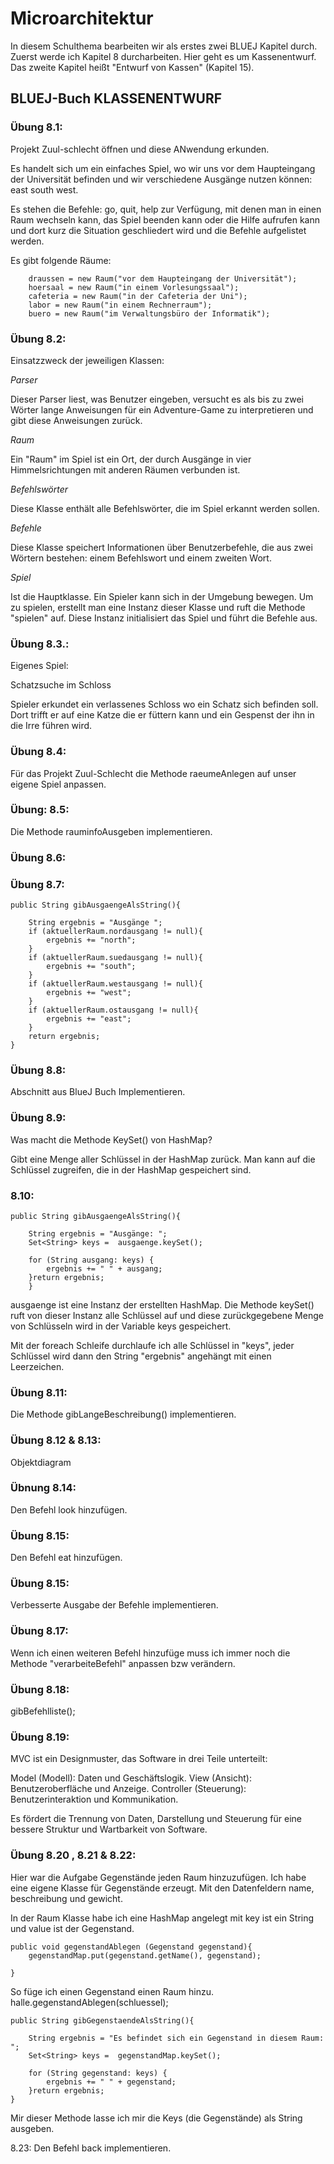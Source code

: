 # Microarchitektur

In diesem Schulthema bearbeiten wir als erstes zwei BLUEJ Kapitel durch.
Zuerst werde ich Kapitel 8 durcharbeiten. Hier geht es um Kassenentwurf. Das zweite Kapitel heißt "Entwurf von Kassen" (Kapitel 15).

## BLUEJ-Buch KLASSENENTWURF

### Übung 8.1:

Projekt Zuul-schlecht öffnen und diese ANwendung erkunden.

Es handelt sich um ein einfaches Spiel, wo wir uns vor dem Haupteingang der Universität befinden und wir verschiedene Ausgänge nutzen können: east south west.

Es stehen die Befehle: go, quit, help zur Verfügung, mit denen man in einen Raum wechseln kann, das Spiel beenden kann oder die Hilfe aufrufen kann und dort kurz die Situation geschliedert wird und die Befehle aufgelistet werden.

Es gibt folgende Räume:

        draussen = new Raum("vor dem Haupteingang der Universität");
        hoersaal = new Raum("in einem Vorlesungssaal");
        cafeteria = new Raum("in der Cafeteria der Uni");
        labor = new Raum("in einem Rechnerraum");
        buero = new Raum("im Verwaltungsbüro der Informatik");

### Übung 8.2:

Einsatzzweck der jeweiligen Klassen:

_Parser_

Dieser Parser liest, was Benutzer eingeben, versucht es als bis zu zwei Wörter lange Anweisungen für ein Adventure-Game zu interpretieren und gibt diese Anweisungen zurück.

_Raum_

Ein "Raum" im Spiel ist ein Ort, der durch Ausgänge in vier Himmelsrichtungen mit anderen Räumen verbunden ist.

_Befehlswörter_

Diese Klasse enthält alle Befehlswörter, die im Spiel erkannt werden sollen.

_Befehle_

Diese Klasse speichert Informationen über Benutzerbefehle, die aus zwei Wörtern bestehen: einem Befehlswort und einem zweiten Wort.

_Spiel_

Ist die Hauptklasse. Ein Spieler kann sich in der Umgebung bewegen. Um zu spielen, erstellt man eine Instanz dieser Klasse und ruft die Methode "spielen" auf. Diese Instanz initialisiert das Spiel und führt die Befehle aus.

### Übung 8.3.:

Eigenes Spiel:

Schatzsuche im Schloss

Spieler erkundet ein verlassenes Schloss wo ein Schatz sich befinden soll. Dort trifft er auf eine Katze die er füttern kann und ein Gespenst der ihn in die Irre führen wird.

### Übung 8.4:

Für das Projekt Zuul-Schlecht die Methode raeumeAnlegen auf unser eigene Spiel anpassen.

### Übung: 8.5:

Die Methode rauminfoAusgeben implementieren.

### Übung 8.6:

### Übung 8.7:

    public String gibAusgaengeAlsString(){

        String ergebnis = "Ausgänge ";
        if (aktuellerRaum.nordausgang != null){
            ergebnis += "north";
        }
        if (aktuellerRaum.suedausgang != null){
            ergebnis += "south";
        }
        if (aktuellerRaum.westausgang != null){
            ergebnis += "west";
        }
        if (aktuellerRaum.ostausgang != null){
            ergebnis += "east";
        }
        return ergebnis;
    }

### Übung 8.8:

Abschnitt aus BlueJ Buch Implementieren.

### Übung 8.9:

Was macht die Methode KeySet() von HashMap?

Gibt eine Menge aller Schlüssel in der HashMap zurück. Man kann auf die Schlüssel zugreifen, die in der HashMap gespeichert sind.

### 8.10:

    public String gibAusgaengeAlsString(){

        String ergebnis = "Ausgänge: ";
        Set<String> keys =  ausgaenge.keySet();

        for (String ausgang: keys) {
            ergebnis += " " + ausgang;
        }return ergebnis;
        }

ausgaenge ist eine Instanz der erstellten HashMap. Die Methode keySet() ruft von dieser Instanz alle Schlüssel auf und diese zurückgegebene Menge von Schlüsseln wird in der Variable keys gespeichert.

Mit der foreach Schleife durchlaufe ich alle Schlüssel in "keys", jeder Schlüssel wird dann den String "ergebnis" angehängt mit einen Leerzeichen.

### Übung 8.11:

Die Methode gibLangeBeschreibung() implementieren.

### Übung 8.12 & 8.13:

Objektdiagram

### Übnung 8.14:

Den Befehl look hinzufügen.

### Übung 8.15:

Den Befehl eat hinzufügen.

### Übung 8.15:

Verbesserte Ausgabe der Befehle implementieren.

### Übung 8.17:

Wenn ich einen weiteren Befehl hinzufüge muss ich immer noch die Methode "verarbeiteBefehl" anpassen bzw verändern.

### Übung 8.18:

gibBefehlliste();

### Übung 8.19:

MVC ist ein Designmuster, das Software in drei Teile unterteilt:

Model (Modell): Daten und Geschäftslogik.
View (Ansicht): Benutzeroberfläche und Anzeige.
Controller (Steuerung): Benutzerinteraktion und Kommunikation.

Es fördert die Trennung von Daten, Darstellung und Steuerung für eine bessere Struktur und Wartbarkeit von Software.

### Übung 8.20 , 8.21 & 8.22:

Hier war die Aufgabe Gegenstände jeden Raum hinzuzufügen.
Ich habe eine eigene Klasse für Gegenstände erzeugt. Mit den Datenfeldern name, beschreibung und gewicht.

In der Raum Klasse habe ich eine HashMap angelegt mit key ist ein String und value ist der Gegenstand.

    public void gegenstandAblegen (Gegenstand gegenstand){
        gegenstandMap.put(gegenstand.getName(), gegenstand);

    }

So füge ich einen Gegenstand einen Raum hinzu.
halle.gegenstandAblegen(schluessel);

    public String gibGegenstaendeAlsString(){

        String ergebnis = "Es befindet sich ein Gegenstand in diesem Raum: ";
        Set<String> keys =  gegenstandMap.keySet();

        for (String gegenstand: keys) {
            ergebnis += " " + gegenstand;
        }return ergebnis;
    }

Mir dieser Methode lasse ich mir die Keys (die Gegenstände) als String ausgeben.

8.23:
Den Befehl back implementieren.
